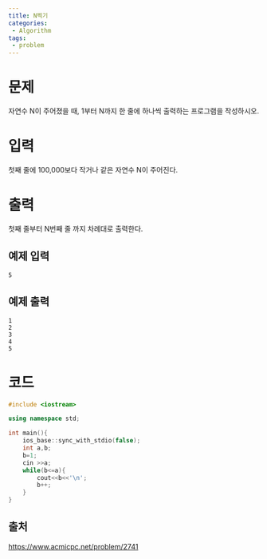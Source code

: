 ```yaml
---
title: N찍기
categories:
 - Algorithm
tags:
 - problem
---
```


# 문제

자연수 N이 주어졌을 때, 1부터 N까지 한 줄에 하나씩 출력하는 프로그램을 작성하시오.

# 입력

첫째 줄에 100,000보다 작거나 같은 자연수 N이 주어진다.

# 출력

첫째 줄부터 N번째 줄 까지 차례대로 출력한다.

## 예제 입력

```
5
```

## 예제 출력

```
1
2
3
4
5
```

# 코드

```c++
#include <iostream>

using namespace std;

int main(){
    ios_base::sync_with_stdio(false);
    int a,b;
    b=1;
    cin >>a;
    while(b<=a){
        cout<<b<<'\n';
        b++;
    }
}
```

## 출처

https://www.acmicpc.net/problem/2741
